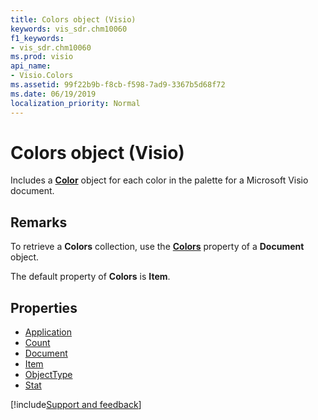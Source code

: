 ```yaml
---
title: Colors object (Visio)
keywords: vis_sdr.chm10060
f1_keywords:
- vis_sdr.chm10060
ms.prod: visio
api_name:
- Visio.Colors
ms.assetid: 99f22b9b-f8cb-f598-7ad9-3367b5d68f72
ms.date: 06/19/2019
localization_priority: Normal
---
```



# Colors object (Visio)

Includes a **[Color](Visio.Color.md)** object for each color in the palette for a Microsoft Visio document.


## Remarks

To retrieve a **Colors** collection, use the **[Colors](visio.document.colors.md)** property of a **Document** object.

The default property of **Colors** is **Item**.

## Properties

-  [Application](Visio.Colors.Application.md)
-  [Count](Visio.Colors.Count.md)
-  [Document](Visio.Colors.Document.md)
-  [Item](Visio.Colors.Item.md)
-  [ObjectType](Visio.Colors.ObjectType.md)
-  [Stat](Visio.Colors.Stat.md)


[!include[Support and feedback](~/includes/feedback-boilerplate.md)]